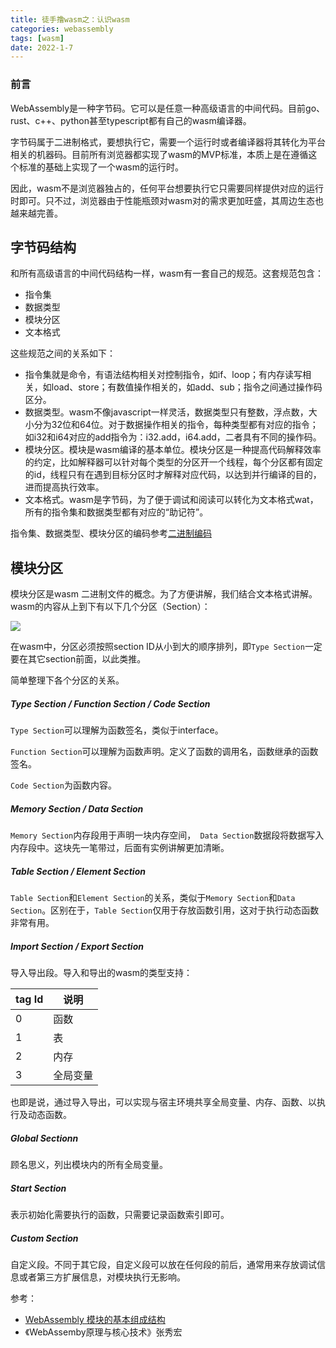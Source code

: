 ```yaml
---
title: 徒手撸wasm之：认识wasm
categories: webassembly
tags: [wasm]
date: 2022-1-7
---
```


### 前言

WebAssembly是一种字节码。它可以是任意一种高级语言的中间代码。目前go、rust、c++、python甚至typescript都有自己的wasm编译器。

字节码属于二进制格式，要想执行它，需要一个运行时或者编译器将其转化为平台相关的机器码。目前所有浏览器都实现了wasm的MVP标准，本质上是在遵循这个标准的基础上实现了一个wasm的运行时。

因此，wasm不是浏览器独占的，任何平台想要执行它只需要同样提供对应的运行时即可。只不过，浏览器由于性能瓶颈对wasm对的需求更加旺盛，其周边生态也越来越完善。

## 字节码结构
和所有高级语言的中间代码结构一样，wasm有一套自己的规范。这套规范包含：
- 指令集
- 数据类型
- 模块分区
- 文本格式


这些规范之间的关系如下：
- 指令集就是命令，有语法结构相关对控制指令，如if、loop；有内存读写相关，如load、store；有数值操作相关的，如add、sub；指令之间通过操作码区分。
- 数据类型。wasm不像javascript一样灵活，数据类型只有整数，浮点数，大小分为32位和64位。对于数据操作相关的指令，每种类型都有对应的指令；如i32和i64对应的add指令为：i32.add，i64.add，二者具有不同的操作码。
- 模块分区。模块是wasm编译的基本单位。模块分区是一种提高代码解释效率的约定，比如解释器可以针对每个类型的分区开一个线程，每个分区都有固定的id，线程只有在遇到目标分区时才解释对应代码，以达到并行编译的目的，进而提高执行效率。
- 文本格式。wasm是字节码，为了便于调试和阅读可以转化为文本格式wat，所有的指令集和数据类型都有对应的“助记符”。

指令集、数据类型、模块分区的编码参考[二进制编码](https://www.wasm.com.cn/docs/binary-encoding/)

## 模块分区
模块分区是wasm 二进制文件的概念。为了方便讲解，我们结合文本格式讲解。wasm的内容从上到下有以下几个分区（Section）：

![](https://gitee.com/ndrkjvmkl/picture/raw/master/2022-1-9/1641722453317-image.png)

在wasm中，分区必须按照section ID从小到大的顺序排列，即`Type Section`一定要在其它section前面，以此类推。

简单整理下各个分区的关系。

##### Type Section / Function Section / Code Section
`Type Section`可以理解为函数签名，类似于interface。

`Function Section`可以理解为函数声明。定义了函数的调用名，函数继承的函数签名。

`Code Section`为函数内容。

##### Memory Section / Data Section
`Memory Section`内存段用于声明一块内存空间，` Data Section`数据段将数据写入内存段中。这块先一笔带过，后面有实例讲解更加清晰。

##### Table Section / Element Section
`Table Section`和`Element Section`的关系，类似于`Memory Section`和`Data Section`。区别在于，`Table Section`仅用于存放函数引用，这对于执行动态函数非常有用。

##### Import Section / Export Section
导入导出段。导入和导出的wasm的类型支持：

tag Id | 说明
---|---
0 | 函数
1 | 表
2 | 内存
3 | 全局变量

也即是说，通过导入导出，可以实现与宿主环境共享全局变量、内存、函数、以执行及动态函数。

##### Global Sectionn
顾名思义，列出模块内的所有全局变量。

##### Start Section

表示初始化需要执行的函数，只需要记录函数索引即可。

##### Custom Section
自定义段。不同于其它段，自定义段可以放在任何段的前后，通常用来存放调试信息或者第三方扩展信息，对模块执行无影响。

参考：
- [WebAssembly 模块的基本组成结构](https://time.geekbang.org/column/article/284554)
- 《WebAssemby原理与核心技术》张秀宏
